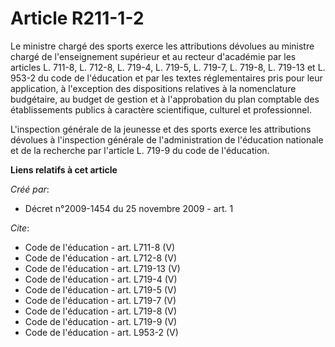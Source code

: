# Article R211-1-2

Le ministre chargé des sports exerce les attributions dévolues au ministre chargé de l'enseignement supérieur et au recteur
d'académie par les articles L. 711-8, L. 712-8, L. 719-4, L. 719-5, L. 719-7, L. 719-8, L. 719-13 et L. 953-2 du code de
l'éducation et par les textes réglementaires pris pour leur application, à l'exception des dispositions relatives à la
nomenclature budgétaire, au budget de gestion et à l'approbation du plan comptable des établissements publics à caractère
scientifique, culturel et professionnel.

L'inspection générale de la jeunesse et des sports exerce les attributions dévolues à l'inspection générale de
l'administration de l'éducation nationale et de la recherche par l'article L. 719-9 du code de l'éducation.

**Liens relatifs à cet article**

_Créé par_:

  - Décret n°2009-1454 du 25 novembre 2009 - art. 1

_Cite_:

  - Code de l'éducation - art. L711-8 (V)
  - Code de l'éducation - art. L712-8 (V)
  - Code de l'éducation - art. L719-13 (V)
  - Code de l'éducation - art. L719-4 (V)
  - Code de l'éducation - art. L719-5 (V)
  - Code de l'éducation - art. L719-7 (V)
  - Code de l'éducation - art. L719-8 (V)
  - Code de l'éducation - art. L719-9 (V)
  - Code de l'éducation - art. L953-2 (V)
